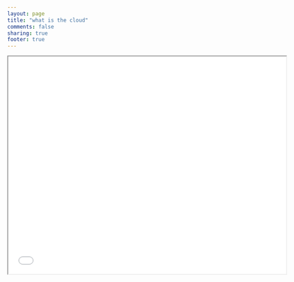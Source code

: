```yaml
---
layout: page
title: "what is the cloud"
comments: false
sharing: true
footer: true
---
```


<iframe class="frame" width="640" height="500" src="embedder.html#raw.what-is-the-cloud-eparejatobes.html">


[Eduardo Pareja-Tobes](/eparejatobes) on "What is the cloud?" as part of the [_INTERCROSSING_](/intercrossing) course we gave on August 2013: _Cloud Computing and NGS Data Analysis_.